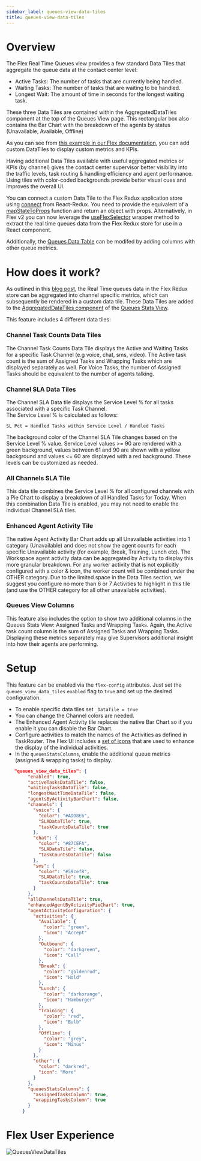 ```yaml
---
sidebar_label: queues-view-data-tiles
title: queues-view-data-tiles
---
```


# Overview
The Flex Real Time Queues view provides a few standard Data Tiles that aggregate the queue data at the contact center level:

* Active Tasks: The number of tasks that are currently being handled.
* Waiting Tasks: The number of tasks that are waiting to be handled.
* Longest Wait: The amount of time in seconds for the longest waiting task.

These three Data Tiles are contained within the AggregatedDataTiles component at the top of the Queues View page. This rectangular box also contains the Bar Chart with the breakdown of the agents by status (Unavailable, Available, Offline)

As you can see from [this example in our Flex documentation](https://www.twilio.com/docs/flex/developer/ui/queues-view-programmability#add-or-remove-individual-data-tiles), you can add custom DataTiles to display custom metrics and KPIs. 

Having additional Data Tiles available with useful aggregated metrics or KPIs (by channel) gives the contact center supervisor better visibility into the traffic levels, task routing & handling efficiency and agent performance. Using tiles with color-coded backgrounds provide better visual cues and improves the overall UI. 

You can connect a custom Data Tile to the Flex Redux application store using [connect](https://react-redux.js.org/api/connect) from React-Redux. You need to provide the equivalent of a [mapStateToProps](https://react-redux.js.org/using-react-redux/connect-mapstate) function and return an object with props. Alternatively, in Flex v2 you can now leverage the [useFlexSelector](https://www.twilio.com/docs/flex/developer/ui/overview-of-flex-ui-programmability-options#useflexselector) wrapper method to extract the real time queues data from the Flex Redux store for use in a React component.

Additionally, the [Queues Data Table](https://www.twilio.com/docs/flex/developer/ui/queues-view-programmability#modify-the-queuesdatatable) can be modifed by adding columns with other queue metrics.

# How does it work?
As outlined in this [blog post](https://www.twilio.com/blog/enhance-flex-queues-view-with-custom-data-tiles), the Real Time queues data in the Flex Redux store can be aggregated into channel specific metrics, which can subsequently be rendered in a custom data tile.  These Data Tiles are added to the [AggregatedDataTiles component](https://assets.flex.twilio.com/docs/releases/flex-ui/2.2.0/programmable-components/components/QueuesStats%E2%80%A4AggregatedQueuesDataTiles/) of the [Queues Stats View](https://assets.flex.twilio.com/docs/releases/flex-ui/2.2.0/programmable-components/components/QueuesStatsView/).

This feature includes 4 different data tiles:

### Channel Task Counts Data Tiles
The Channel Task Counts Data Tile displays the Active and Waiting Tasks for a specific Task Channel (e.g voice, chat, sms, video). The Active task count is the sum of Assigned Tasks and Wrapping Tasks which are displayed separately as well.  For Voice Tasks, the number of Assigned Tasks should be equivalent to the number of agents talking.

### Channel SLA Data Tiles
The Channel SLA Data tile displays the Service Level % for all tasks associated with a specific Task Channel.  
The Service Level % is calculated as follows:
```
SL Pct = Handled Tasks within Service Level / Handled Tasks
```
The background color of the Channel SLA Tile changes based on the Service Level % value.  Service Level values >= 90 are rendered with a green background, values between 61 and 90 are shown with a yellow background and values <= 60 are displayed with a red background. These levels can be customized as needed.

### All Channels SLA Tile
This data tile combines the Service Level % for all configured channels with a Pie Chart to display a breakdown of all Handled Tasks for Today. When this combination Data Tile is enabled, you may not need to enable the individual Channel SLA tiles. 

### Enhanced Agent Activity Tile
The native Agent Activity Bar Chart adds up all Unavailable activities into 1 category (Unavailable) and does not show the agent counts for each specific Unavailable activity (for example, Break, Training, Lunch etc).  The Workspace agent activity data can be aggregated by Activity to display this more granular breakdown. For any worker activity that is not explicitly configured with a color & icon, the worker count will be combined under the OTHER category. Due to the limited space in the Data Tiles section, we suggest you configure no more than 6 or 7 Activities to highlight in this tile (and use the OTHER category for all other unavailable activities).

### Queues View Columns
This feature also includes the option to show two additional columns in the Queues Stats View: Assigned Tasks and Wrapping Tasks. Again, the Active task count column is the sum of Assigned Tasks and Wrapping Tasks. Displaying these metrics separately may give Supervisors additional insight into how their agents are performing.

# Setup

This feature can be enabled via the `flex-config` attributes. Just set the `queues_view_data_tiles` `enabled` flag to `true` and set up the desired configuration.

* To enable specific data tiles set `_DataTile = true`
* You can change the Channel colors are needed. 
* The Enhanced Agent Activity tile replaces the native Bar Chart so if you enable it you can disable the Bar Chart.
* Configure activities to match the names of the Activities as defined in TaskRouter. The Flex UI includes a [set of icons](https://www.twilio.com/docs/flex/developer/ui/v1/icons#default-icons)
 that are used to enhance the display of the individual activities.
* In the `queuesStatsColumns`, enable the additional queue metrics (assigned & wrapping tasks) to display.

```json
   "queues_view_data_tiles": {
        "enabled": true,
        "activeTasksDataTile": false,
        "waitingTasksDataTile": false,
        "longestWaitTimeDataTile": false,
        "agentsByActivityBarChart": false,
        "channels": {
          "voice": {
            "color": "#ADD8E6",
            "SLADataTile": true,
            "taskCountsDataTile": true
          },
          "chat": {
            "color": "#87CEFA",
            "SLADataTile": false,
            "taskCountsDataTile": false
          },
          "sms": {
            "color": "#59cef8",
            "SLADataTile": true,
            "taskCountsDataTile": true
          }
        },
        "allChannelsDataTile": true,
        "enhancedAgentByActivityPieChart": true,
        "agentActivityConfiguration": {
          "activities": {
            "Available": {
              "color": "green",
              "icon": "Accept"
            },
            "Outbound": {
              "color": "darkgreen",
              "icon": "Call"
            },
            "Break": {
              "color": "goldenrod",
              "icon": "Hold"
            },
            "Lunch": {
              "color": "darkorange",
              "icon": "Hamburger"
            },
            "Training": {
              "color": "red",
              "icon": "Bulb"
            },
            "Offline": {
              "color": "grey",
              "icon": "Minus"
            }
          },
          "other": {
            "color": "darkred",
            "icon": "More"
          }
        },
        "queuesStatsColumns": {
          "assignedTasksColumn": true,
          "wrappingTasksColumn": true
        }
      }
```

# Flex User Experience

![QueuesViewDataTiles](/img/features/queues-view-data-tiles/QueuesViewDataTiles2.png)